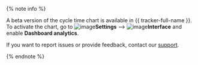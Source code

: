 {% note info %}

A beta version of the cycle time chart is available in {{ tracker-full-name }}. To activate the chart, go to ![image](../../_assets/tracker/svg/settings.svg)**Settings** ⟶ ![image](../../_assets/tracker/svg/interface.svg)**Interface** and enable **Dashboard analytics**.

If you want to report issues or provide feedback, contact our [support](../../tracker/troubleshooting.md).

{% endnote %}